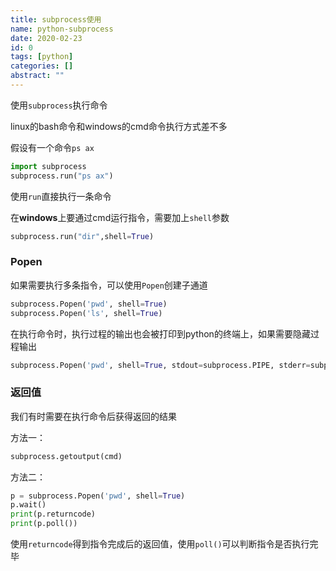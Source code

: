 ```yaml
---
title: subprocess使用
name: python-subprocess
date: 2020-02-23
id: 0
tags: [python]
categories: []
abstract: ""
---
```



使用`subprocess`执行命令

<!--more-->

linux的bash命令和windows的cmd命令执行方式差不多

假设有一个命令`ps ax`

```python
import subprocess
subprocess.run("ps ax")
```

使用`run`直接执行一条命令

在**windows**上要通过cmd运行指令，需要加上`shell`参数

```python
subprocess.run("dir",shell=True)
```

### Popen

如果需要执行多条指令，可以使用`Popen`创建子通道

```python
subprocess.Popen('pwd', shell=True)
subprocess.Popen('ls', shell=True)
```

在执行命令时，执行过程的输出也会被打印到python的终端上，如果需要隐藏过程输出

```python
subprocess.Popen('pwd', shell=True, stdout=subprocess.PIPE, stderr=subprocess.PIPE)
```

### 返回值

我们有时需要在执行命令后获得返回的结果

方法一：

```python
subprocess.getoutput(cmd)
```

方法二：

```python
p = subprocess.Popen('pwd', shell=True)
p.wait()
print(p.returncode)
print(p.poll())
```

使用`returncode`得到指令完成后的返回值，使用`poll()`可以判断指令是否执行完毕